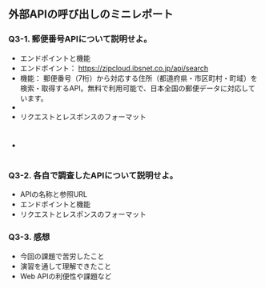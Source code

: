 ## 外部APIの呼び出しのミニレポート
### Q3-1. 郵便番号APIについて説明せよ。
* エンドポイントと機能
* エンドポイント： https://zipcloud.ibsnet.co.jp/api/search
* 機能： 郵便番号（7桁）から対応する住所（都道府県・市区町村・町域）を検索・取得するAPI。無料で利用可能で、日本全国の郵便データに対応しています。
* 
* リクエストとレスポンスのフォーマット
* # 
### Q3-2. 各自で調査したAPIについて説明せよ。
* APIの名称と参照URL
* エンドポイントと機能
* リクエストとレスポンスのフォーマット
### Q3-3. 感想
* 今回の課題で苦労したこと
* 演習を通して理解できたこと
* Web APIの利便性や課題など
